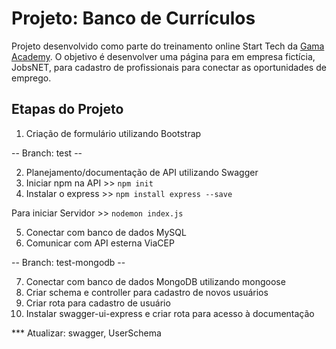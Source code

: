 # Projeto: Banco de Currículos
Projeto desenvolvido como parte do treinamento online Start Tech da [Gama Academy](https://www.gama.academy/). O objetivo é desenvolver uma página para em empresa fictícia, JobsNET, para cadastro de profissionais para conectar as oportunidades de emprego.

## Etapas do Projeto

1. Criação de formulário utilizando Bootstrap

-- Branch: test --

2. Planejamento/documentação de API utilizando Swagger
3. Iniciar npm na API >> `npm init`
4. Instalar o express >> `npm install express --save`

Para iniciar Servidor >> `nodemon index.js`

5. Conectar com banco de dados MySQL
6. Comunicar com API esterna ViaCEP

-- Branch: test-mongodb --

7. Conectar com banco de dados MongoDB utilizando mongoose
8. Criar schema e controller para cadastro de novos usuários
9. Criar rota para cadastro de usuário
10. Instalar swagger-ui-express e criar rota para acesso à documentação


*** Atualizar: swagger, UserSchema